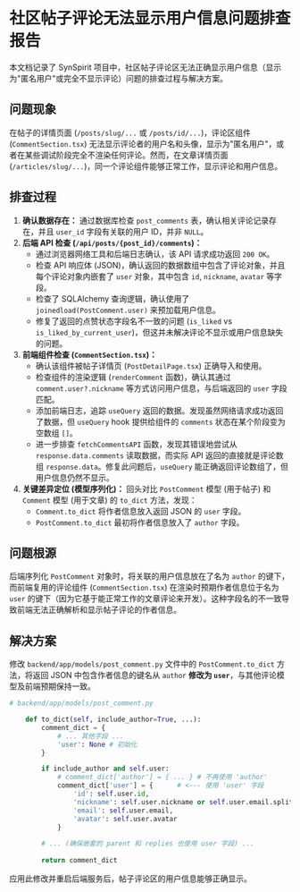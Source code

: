 # 社区帖子评论无法显示用户信息问题排查报告

本文档记录了 SynSpirit 项目中，社区帖子评论区无法正确显示用户信息（显示为"匿名用户"或完全不显示评论）问题的排查过程与解决方案。

## 问题现象

在帖子的详情页面 (`/posts/slug/...` 或 `/posts/id/...`)，评论区组件 (`CommentSection.tsx`) 无法显示评论者的用户名和头像，显示为"匿名用户"，或者在某些调试阶段完全不渲染任何评论。然而，在文章详情页面 (`/articles/slug/...`)，同一个评论组件能够正常工作，显示评论和用户信息。

## 排查过程

1.  **确认数据存在：** 通过数据库检查 `post_comments` 表，确认相关评论记录存在，并且 `user_id` 字段有关联的用户 ID，并非 `NULL`。
2.  **后端 API 检查 (`/api/posts/{post_id}/comments`)：**
    *   通过浏览器网络工具和后端日志确认，该 API 请求成功返回 `200 OK`。
    *   检查 API 响应体 (JSON)，确认返回的数据数组中包含了评论对象，并且每个评论对象内嵌套了 `user` 对象，其中包含 `id`, `nickname`, `avatar` 等字段。
    *   检查了 SQLAlchemy 查询逻辑，确认使用了 `joinedload(PostComment.user)` 来预加载用户信息。
    *   修复了返回的点赞状态字段名不一致的问题 (`is_liked` vs `is_liked_by_current_user`)，但这并未解决评论不显示或用户信息缺失的问题。
3.  **前端组件检查 (`CommentSection.tsx`)：**
    *   确认该组件被帖子详情页 (`PostDetailPage.tsx`) 正确导入和使用。
    *   检查组件的渲染逻辑 (`renderComment` 函数)，确认其通过 `comment.user?.nickname` 等方式访问用户信息，与后端返回的 `user` 字段匹配。
    *   添加前端日志，追踪 `useQuery` 返回的数据。发现虽然网络请求成功返回了数据，但 `useQuery` hook 提供给组件的 `comments` 状态在某个阶段变为空数组 `[]`。
    *   进一步排查 `fetchCommentsAPI` 函数，发现其错误地尝试从 `response.data.comments` 读取数据，而实际 API 返回的直接就是评论数组 `response.data`。修复此问题后，`useQuery` 能正确返回评论数组了，但用户信息仍然不显示。
4.  **关键差异定位 (模型序列化)：** 回头对比 `PostComment` 模型 (用于帖子) 和 `Comment` 模型 (用于文章) 的 `to_dict` 方法，发现：
    *   `Comment.to_dict` 将作者信息放入返回 JSON 的 `user` 字段。
    *   `PostComment.to_dict` 最初将作者信息放入了 `author` 字段。

## 问题根源

后端序列化 `PostComment` 对象时，将关联的用户信息放在了名为 `author` 的键下，而前端复用的评论组件 (`CommentSection.tsx`) 在渲染时预期作者信息位于名为 `user` 的键下（因为它基于能正常工作的文章评论来开发）。这种字段名的不一致导致前端无法正确解析和显示帖子评论的作者信息。

## 解决方案

修改 `backend/app/models/post_comment.py` 文件中的 `PostComment.to_dict` 方法，将返回 JSON 中包含作者信息的键名从 `author` **修改为 `user`**，与其他评论模型及前端预期保持一致。

```python
# backend/app/models/post_comment.py

    def to_dict(self, include_author=True, ...):
        comment_dict = {
            # ... 其他字段 ...
            'user': None # 初始化
        }

        if include_author and self.user:
            # comment_dict['author'] = { ... } # 不再使用 'author'
            comment_dict['user'] = {      # <--- 使用 'user' 字段
                'id': self.user.id,
                'nickname': self.user.nickname or self.user.email.split('@')[0],
                'email': self.user.email,
                'avatar': self.user.avatar
            }
        
        # ... (确保嵌套的 parent 和 replies 也使用 user 字段) ...
        
        return comment_dict
```

应用此修改并重启后端服务后，帖子评论区的用户信息能够正确显示。 